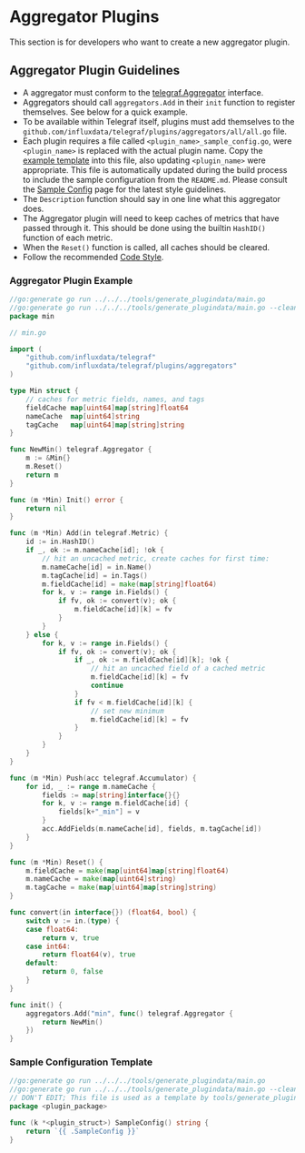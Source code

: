 # Aggregator Plugins

This section is for developers who want to create a new aggregator plugin.

## Aggregator Plugin Guidelines

* A aggregator must conform to the [telegraf.Aggregator][] interface.
* Aggregators should call `aggregators.Add` in their `init` function to
  register themselves.  See below for a quick example.
* To be available within Telegraf itself, plugins must add themselves to the
  `github.com/influxdata/telegraf/plugins/aggregators/all/all.go` file.
* Each plugin requires a file called `<plugin_name>_sample_config.go`, were `<plugin_name>` is replaced with the actual plugin name.
  Copy the [example template](#sample-configuration-template) into this file, also updating `<plugin_name>` were appropriate.
  This file is automatically updated during the build process to include the sample configuration from the `README.md`.
  Please consult the [Sample Config][] page for the latest style guidelines.
* The `Description` function should say in one line what this aggregator does.
* The Aggregator plugin will need to keep caches of metrics that have passed
  through it. This should be done using the builtin `HashID()` function of
  each metric.
* When the `Reset()` function is called, all caches should be cleared.
* Follow the recommended [Code Style][].

### Aggregator Plugin Example

```go
//go:generate go run ../../../tools/generate_plugindata/main.go
//go:generate go run ../../../tools/generate_plugindata/main.go --clean
package min

// min.go

import (
    "github.com/influxdata/telegraf"
    "github.com/influxdata/telegraf/plugins/aggregators"
)

type Min struct {
    // caches for metric fields, names, and tags
    fieldCache map[uint64]map[string]float64
    nameCache  map[uint64]string
    tagCache   map[uint64]map[string]string
}

func NewMin() telegraf.Aggregator {
    m := &Min{}
    m.Reset()
    return m
}

func (m *Min) Init() error {
    return nil
}

func (m *Min) Add(in telegraf.Metric) {
    id := in.HashID()
    if _, ok := m.nameCache[id]; !ok {
        // hit an uncached metric, create caches for first time:
        m.nameCache[id] = in.Name()
        m.tagCache[id] = in.Tags()
        m.fieldCache[id] = make(map[string]float64)
        for k, v := range in.Fields() {
            if fv, ok := convert(v); ok {
                m.fieldCache[id][k] = fv
            }
        }
    } else {
        for k, v := range in.Fields() {
            if fv, ok := convert(v); ok {
                if _, ok := m.fieldCache[id][k]; !ok {
                    // hit an uncached field of a cached metric
                    m.fieldCache[id][k] = fv
                    continue
                }
                if fv < m.fieldCache[id][k] {
                    // set new minimum
                    m.fieldCache[id][k] = fv
                }
            }
        }
    }
}

func (m *Min) Push(acc telegraf.Accumulator) {
    for id, _ := range m.nameCache {
        fields := map[string]interface{}{}
        for k, v := range m.fieldCache[id] {
            fields[k+"_min"] = v
        }
        acc.AddFields(m.nameCache[id], fields, m.tagCache[id])
    }
}

func (m *Min) Reset() {
    m.fieldCache = make(map[uint64]map[string]float64)
    m.nameCache = make(map[uint64]string)
    m.tagCache = make(map[uint64]map[string]string)
}

func convert(in interface{}) (float64, bool) {
    switch v := in.(type) {
    case float64:
        return v, true
    case int64:
        return float64(v), true
    default:
        return 0, false
    }
}

func init() {
    aggregators.Add("min", func() telegraf.Aggregator {
        return NewMin()
    })
}
```

### Sample Configuration Template

```go
//go:generate go run ../../../tools/generate_plugindata/main.go
//go:generate go run ../../../tools/generate_plugindata/main.go --clean
// DON'T EDIT; This file is used as a template by tools/generate_plugindata
package <plugin_package>

func (k *<plugin_struct>) SampleConfig() string {
	return `{{ .SampleConfig }}`
}
```

[telegraf.Aggregator]: https://godoc.org/github.com/influxdata/telegraf#Aggregator
[Sample Config]: https://github.com/influxdata/telegraf/blob/master/docs/developers/SAMPLE_CONFIG.md
[Code Style]: https://github.com/influxdata/telegraf/blob/master/docs/developers/CODE_STYLE.md
